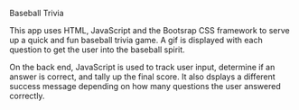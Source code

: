 Baseball Trivia

This app uses HTML, JavaScript and the Bootsrap CSS framework to serve up a quick and fun baseball trivia game. A gif is displayed with each question to get the user into the baseball spirit. 

On the back end, JavaScript is used to track user input, determine if an answer is correct, and tally up the final score. It also dsplays a different success message depending on how many questions the user answered correctly. 
